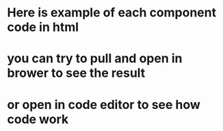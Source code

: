# Here is example of each component code in html
# you can try to pull and open in brower to see the result
# or open in code editor to see how code work
